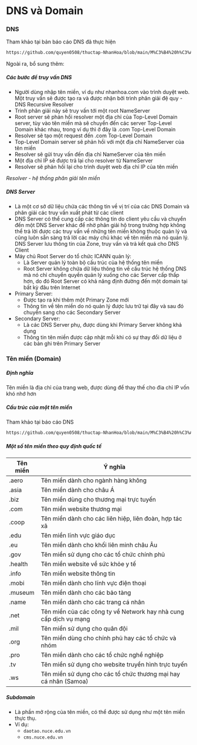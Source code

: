 # DNS và Domain
### DNS
Tham khảo tại bản báo cáo DNS đã thực hiện
```sh
https://github.com/quyen0508/thuctap-NhanHoa/blob/main/M%C3%B4%20h%C3%ACnh%20OSI%20v%C3%A0%20TCPIP/DNS.md
```
Ngoài ra, bổ sung thêm:
##### Các bước để truy vấn DNS
- Người dùng nhập tên miền, ví dụ như nhanhoa.com vào trình duyệt web. Một truy vấn sẽ được tạo ra và được nhận bởi trình phân giải đệ quy - DNS Recursive Resolver
- Trình phân giải này sẽ truy vấn tới một root NameServer
- Root server sẽ phản hồi resolver một địa chỉ của Top-Level Domain server, tùy vào tên miền mà sẽ chuyển đến các server Top-Level Domain khác nhau, trong ví dụ thì ở đây là .com Top-Level Domain
- Resolver sẽ tạo một request đến .com Top-Level Domain
- Top-Level Domain server sẽ phản hồi với một địa chỉ NameServer của tên miền
- Resolver sẽ gửi truy vấn đến địa chỉ NameServer của tên miền
- Một địa chỉ IP sẽ được trả lại cho resolver từ NameServer
- Resolver sẽ phản hồi lại cho trình duyệt web địa chỉ IP của tên miền

*Resolver - hệ thống phân giải tên miền*

##### DNS Server
- Là một cơ sở dữ liệu chứa các thông tin về vị trí của các DNS Domain và phân giải các truy vấn xuất phát từ các client
- DNS Server có thể cung cấp các thông tin do client yêu cầu và chuyển đến một DNS Server khác để nhờ phân giải hộ trong trường hợp không thể trả lời được các truy vấn về những tên miền không thuộc quản lý và cũng luôn sẵn sàng trả lời các máy chủ khác về tên miền mà nó quản lý. DNS Server lưu thông tin của Zone, truy vấn và trả kết quá cho DNS Client
- Máy chủ Root Server do tổ chức ICANN quản lý:
    - Là Server quản lý toàn bộ cấu trúc của hệ thống tên miền
    - Root Server không chứa dữ liệu thông tin về cấu trúc hệ thống DNS mà nó chỉ chuyển quyền quản lý xuống cho các Server cấp thấp hơn, do đó Root Server có khả năng định đường đến một domain tại bất kỳ đâu trên Internet
- Primary Server:
    - Được tạo ra khi thêm một Primary Zone mới
    - Thông tin về tên miền do nó quản lý được lưu trữ tại đây và sau đó chuyển sang cho các Secondary Server
- Secondary Server:
    - Là các DNS Server phụ, được dùng khi Primary Server không khả dụng
    - Thông tin tên miền được cập nhật mỗi khi có sự thay đổi dữ liệu ở các bản ghi trên Primary Server

### Tên miền (Domain)
##### Định nghĩa
Tên miền là địa chỉ của trang web, được dùng để thay thế cho đia chỉ IP vốn khó nhớ hơn

##### Cấu trúc của một tên miền
Tham khảo tại báo cáo DNS
```sh
https://github.com/quyen0508/thuctap-NhanHoa/blob/main/M%C3%B4%20h%C3%ACnh%20OSI%20v%C3%A0%20TCPIP/DNS.md#c%E1%BA%A5u-tr%C3%BAc-c%E1%BB%A7a-m%E1%BB%99t-t%C3%AAn-mi%E1%BB%81n
```

##### Một số tên miền theo quy định quốc tế
| Tên miền | Ý nghĩa |
| - | - |
| .aero | Tên miền dành cho ngành hàng không |
| .asia | Tên miền dành cho châu Á |
| .biz | Tên miền dùng cho thương mại trực tuyến |
| .com | Tên miền website thương mại |
| .coop | Tên miền dành cho các liên hiệp, liên đoàn, hợp tác xã |
| .edu | Tên miền lĩnh vực giáo dục |
| .eu | Tên miền dành cho khối liên minh châu Âu |
| .gov | Tên miền sử dụng cho các tổ chức chính phủ |
| .health | Tên miền website về sức khỏe y tế |
| .info | Tên miền website thông tin |
| .mobi | Tên miền dành cho lĩnh vực điện thoại |
| .museum | Tên miền dành cho các bảo tàng |
| .name | Tên miền dành cho các trang cá nhân |
| .net | Tên miền của các công ty về Network hay nhà cung cấp dịch vụ mạng |
| .mil | Tên miền sử dụng cho quân đội |
| .org | Tên miền dùng cho chính phủ hay các tổ chức và nhóm |
| .pro | Tên miền dành cho các tổ chức nghề nghiệp |
| .tv | Tên miền sử dụng cho website truyền hình trực tuyến |
| .ws | Tên miền sử dụng cho các tổ chức thương mại hay cá nhân (Samoa)

##### Subdomain
- Là phần mở rộng của tên miền, có thể được sử dụng như một tên miền thực thụ.
- Ví dụ:
    - ```daotao.nuce.edu.vn```
    - ```cms.nuce.edu.vn```